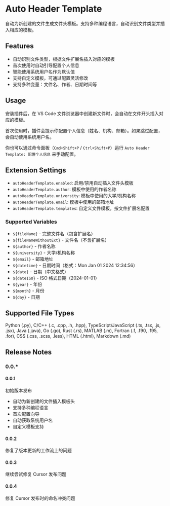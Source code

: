 # Auto Header Template

自动为新创建的文件生成文件头模板。支持多种编程语言，自动识别文件类型并插入相应的模板。

## Features

- 自动识别文件类型，根据文件扩展名插入对应的模板
- 首次使用时自动引导配置个人信息
- 智能使用系统用户名作为默认值
- 支持自定义模板，可通过配置灵活修改
- 支持多种变量：文件名、作者、日期时间等

## Usage

安装插件后，在 VS Code 文件浏览器中创建新文件时，会自动在文件开头插入对应的模板。

首次使用时，插件会提示你配置个人信息（姓名、机构、邮箱）。如果跳过配置，会自动使用系统用户名。

你也可以通过命令面板（`Cmd+Shift+P` / `Ctrl+Shift+P`）运行 `Auto Header Template: 配置个人信息` 来手动配置。

## Extension Settings

* `autoHeaderTemplate.enabled`: 启用/禁用自动插入文件头模板
* `autoHeaderTemplate.author`: 模板中使用的作者名称
* `autoHeaderTemplate.university`: 模板中使用的大学/机构名称
* `autoHeaderTemplate.email`: 模板中使用的邮箱地址
* `autoHeaderTemplate.templates`: 自定义文件模板，按文件扩展名配置

### Supported Variables

* `${fileName}` - 完整文件名（包含扩展名）
* `${fileNameWithoutExt}` - 文件名（不含扩展名）
* `${author}` - 作者名称
* `${university}` - 大学/机构名称
* `${email}` - 邮箱地址
* `${datetime}` - 日期时间（格式：Mon Jan 01 2024 12:34:56）
* `${date}` - 日期（中文格式）
* `${dateISO}` - ISO 格式日期（2024-01-01）
* `${year}` - 年份
* `${month}` - 月份
* `${day}` - 日期

## Supported File Types

Python (.py), C/C++ (.c, .cpp, .h, .hpp), TypeScript/JavaScript (.ts, .tsx, .js, .jsx), Java (.java), Go (.go), Rust (.rs), MATLAB (.m), Fortran (.f, .f90, .f95, .for), CSS (.css, .scss, .less), HTML (.html), Markdown (.md)

## Release Notes

### 0.0.*

#### 0.0.1
初始版本发布
- 自动为新创建的文件插入模板头
- 支持多种编程语言
- 首次配置向导
- 自动获取系统用户名
- 自定义模板支持

#### 0.0.2

修复了版本更新的工作流上的问题

#### 0.0.3

继续尝试修复 Cursor 发布问题

#### 0.0.4 

修复 Cursor 发布时的命名冲突问题

